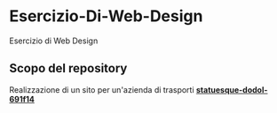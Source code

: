 # Esercizio-Di-Web-Design
Esercizio di Web Design
## Scopo del repository
Realizzazione di un sito per un'azienda di trasporti
[****statuesque-dodol-691f14****](https://statuesque-dodol-691f14.netlify.app/)
